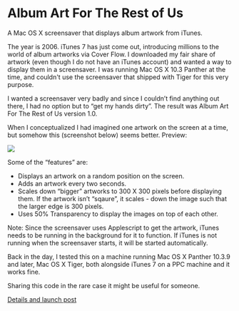 Album Art For The Rest of Us
============================

A Mac OS X screensaver that displays album artwork from iTunes.

The year is 2006. iTunes 7 has just come out, introducing millions to the world of album artworks via Cover Flow. I downloaded my fair share of artwork (even though I do not have an iTunes account) and wanted a way to display them in a screensaver. I was running Mac OS X 10.3 Panther at the time, and couldn't use the screensaver that shipped with Tiger for this very purpose.

I wanted a screensaver very badly and since I couldn’t find anything out there, I had no option but to “get my hands dirty”. The result was Album Art For The Rest of Us version 1.0.

When I conceptualized I had imagined one artwork on the screen at a time, but somehow this (screenshot below) seems better. Preview:

<img src="http://www.kunaldua.com/images/aa-savers.jpg">

Some of the “features” are:

- Displays an artwork on a random position on the screen.
- Adds an artwork every two seconds.
- Scales down “bigger” artworks to 300 X 300 pixels before displaying them. If the artwork isn’t “sqaure”, it scales - down the image such that the larger edge is 300 pixels.
- Uses 50% Transparency to display the images on top of each other.

Note: Since the screensaver uses Applescript to get the artwork, iTunes needs to be running in the background for it to function. If iTunes is not running when the screensaver starts, it will be started automatically.

Back in the day, I tested this on a machine running Mac OS X Panther 10.3.9 and later, Mac OS X Tiger, both alongside iTunes 7 on a PPC machine and it works fine.

Sharing this code in the rare case it might be useful for someone.

[Details and launch post](http://www.kunaldua.com/blog/2006/09/26/album-art-for-the-rest-of-us-v10/)

